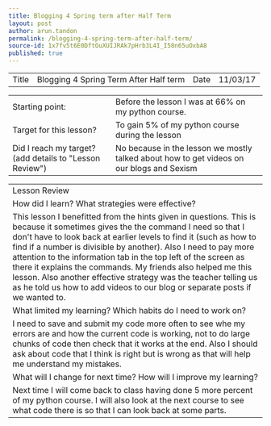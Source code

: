 ```yaml
---
title: Blogging 4 Spring term after Half Term
layout: post
author: arun.tandon
permalink: /blogging-4-spring-term-after-half-term/
source-id: 1x7fv5t6E0DftOuXUIJRAk7pHrb3L4I_I58n65uOxbA8
published: true
---
```

<table>
  <tr>
    <td>Title</td>
    <td>Blogging 4 Spring Term After Half term</td>
    <td>Date</td>
    <td>11/03/17</td>
  </tr>
</table>


<table>
  <tr>
    <td>Starting point:</td>
    <td>Before the lesson I was at 66% on my python course.</td>
  </tr>
  <tr>
    <td>Target for this lesson?</td>
    <td>To gain 5% of my python course during the lesson</td>
  </tr>
  <tr>
    <td>Did I reach my target? 
(add details to "Lesson Review")</td>
    <td>No because in the lesson we mostly talked about how to get videos on our blogs and Sexism</td>
  </tr>
</table>


<table>
  <tr>
    <td>Lesson Review</td>
  </tr>
  <tr>
    <td>How did I learn? What strategies were effective? </td>
  </tr>
  <tr>
    <td>This lesson I benefitted from the hints given in questions. This is because it sometimes gives the the command I need so that I don't have to look back at earlier levels to find it (such as how to find if a number is divisible by another). Also I need to pay more attention to the information tab in the top left of the screen as there it explains the commands. My friends also helped me this lesson. Also another effective strategy was the teacher telling us as he told us how to add videos to our blog or separate posts if we wanted to.</td>
  </tr>
  <tr>
    <td>What limited my learning? Which habits do I need to work on? </td>
  </tr>
  <tr>
    <td>I need to save and submit my code more often to see whe my errors are and how the current code is working, not to do large chunks of code then check that it works at the end. Also I should ask about code that I think is right but is wrong as that will help me understand my mistakes.</td>
  </tr>
  <tr>
    <td>What will I change for next time? How will I improve my learning?</td>
  </tr>
  <tr>
    <td>Next time I will come back to class having done 5 more percent of my python course. I will also look at the next course to see what code there is so that I can look back at some parts.</td>
  </tr>
</table>


